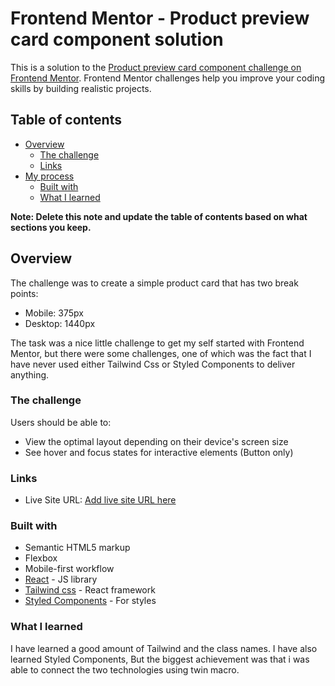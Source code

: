 # Frontend Mentor - Product preview card component solution

This is a solution to the [Product preview card component challenge on Frontend Mentor](https://www.frontendmentor.io/challenges/product-preview-card-component-GO7UmttRfa). Frontend Mentor challenges help you improve your coding skills by building realistic projects.

## Table of contents

- [Overview](#overview)
  - [The challenge](#the-challenge)
  - [Links](#links)
- [My process](#my-process)
  - [Built with](#built-with)
  - [What I learned](#what-i-learned)

**Note: Delete this note and update the table of contents based on what sections you keep.**

## Overview

The challenge was to create a simple product card that has two break points:

- Mobile: 375px
- Desktop: 1440px

The task was a nice little challenge to get my self started with Frontend Mentor, but there were some challenges, one of which was the fact that I
have never used either Tailwind Css or Styled Components to deliver anything.

### The challenge

Users should be able to:

- View the optimal layout depending on their device's screen size
- See hover and focus states for interactive elements (Button only)

### Links

- Live Site URL: [Add live site URL here](https://your-live-site-url.com)

### Built with

- Semantic HTML5 markup
- Flexbox
- Mobile-first workflow
- [React](https://reactjs.org/) - JS library
- [Tailwind css](https://tailwindcss.com/) - React framework
- [Styled Components](https://styled-components.com/) - For styles

### What I learned

I have learned a good amount of Tailwind and the class names. I have also learned Styled Components, But the biggest achievement was that i was able to
connect the two technologies using twin macro.
